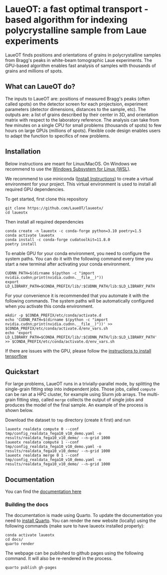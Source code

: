 # LaueOT: a fast optimal transport -based algorithm for indexing polycrystalline sample from Laue experiments

LaueOT finds positions and orientations of grains in polycrystalline samples from Bragg's peaks in white-beam tomographic Laue experiments.
The GPU-based algorithm enables fast analysis of samples with thousands of grains and millions of spots.

## What can LaueOT do?

The inputs to LaueOT are: positions of measured Bragg's peaks (often called spots) on the detector screen for each projectsion, experiment parameters (detector dimensions, distances to the sample, etc). 
The outputs are: a list of grains described by their center in 3D, and orientation matrix with respect to the laboratory reference.
The analysis can take from few minutes on a single CPU for small problems (thousands of spots) to few hours on large GPUs (millions of spots).
Flexible code design enables users to adapt the function to specifics of new problems.

## Installation
Below instructions are meant for Linux/MacOS. On Windows we recommend to use the [Windows Subsystem for Linux (WSL)](https://learn.microsoft.com/en-us/windows/wsl/install).

We recommend to use miniconda ([Install Instructions](https://docs.conda.io/en/latest/miniconda.html)) to create a virtual environment for your project. This virtual environment is used to install all required GPU dependencies. 

To get started, first clone this repository
```
git clone https://github.com/LaueOT/laueotx/
cd laueotx
```

Then install all required dependencies
```
conda create -n laueotx -c conda-forge python=3.10 poetry=1.5
conda activate laueotx
conda install -c conda-forge cudatoolkit=11.8.0
poetry install
```

To enable GPU for your conda environment, you need to configure the system paths. You can do it with the following command every time you start a new terminal after activating your conda environment.

```
CUDNN_PATH=$(dirname $(python -c "import nvidia.cudnn;print(nvidia.cudnn.__file__)"))
export LD_LIBRARY_PATH=$CONDA_PREFIX/lib/:$CUDNN_PATH/lib:$LD_LIBRARY_PATH
```

For your convenience it is recommended that you automate it with the following commands. The system paths will be automatically configured when you activate this conda environment.
```
mkdir -p $CONDA_PREFIX/etc/conda/activate.d
echo 'CUDNN_PATH=$(dirname $(python -c "import nvidia.cudnn;print(nvidia.cudnn.__file__)"))' >> $CONDA_PREFIX/etc/conda/activate.d/env_vars.sh
echo 'export LD_LIBRARY_PATH=$CONDA_PREFIX/lib/:$CUDNN_PATH/lib:$LD_LIBRARY_PATH' >> $CONDA_PREFIX/etc/conda/activate.d/env_vars.sh
```


If there are issues with the GPU, please follow the [instructions to install tensorflow](https://www.tensorflow.org/install/pip#step-by-step_instructions
)

## Quickstart

For large problems, LaueOT runs in a trivially-parallel mode, by splitting the single-grain fitting step into independent jobs.
Those jobs, called `compute` can be ran at a HPC cluster, for example using Slurm job arrays.
The multi-grain fitting step, called `merge` collects the output of single jobs and produces the model of the final sample.
An example of the process is shown below.

Download the dataset to `tmp` directory (create it first) and run

```
laueotx realdata compute 0 --conf tmp/config_realdata_fega10_v10_demo.yaml -o results/realdata_fega10_v10_demo/ --n-grid 1000
laueotx realdata compute 1 --conf tmp/config_realdata_fega10_v10_demo.yaml -o results/realdata_fega10_v10_demo/ --n-grid 1000
laueotx realdata merge 0 1 --conf tmp/config_realdata_fega10_v10_demo.yaml -o results/realdata_fega10_v10_demo/ --n-grid 1000
```


## Documentation
You can find the [documentation here](https://laueot.github.io/laueotx/)

### Building the docs
The documentation is made using Quarto. To update the documentation you need to [install Quarto](https://quarto.org/docs/get-started/). 
You can render the new website (locally) using the following commands (make sure to have laueotx installed properly):
```
conda activate laueotx
cd docs/
quarto render
```


The webpage can be published to github pages using the following command. It will also be re-rendered in the process.
```
quarto publish gh-pages
```
